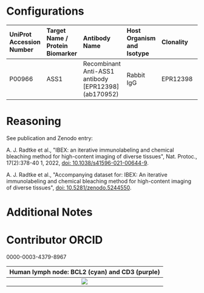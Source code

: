 # Configurations

| UniProt Accession Number   | Target Name / Protein Biomarker   | Antibody Name                                        | Host Organism and Isotype   | Clonality   | Vendor   | Catalog Number   | Conjugate    | RRID       | Application   | Method        | Tissue Preservation   | Tissue      | Detergent         | Antigen Retrieval Conditions   | Dye Inactivation Conditions   | Result   | Agree        | Disagree   |
|:---------------------------|:----------------------------------|:-----------------------------------------------------|:----------------------------|:------------|:---------|:-----------------|:-------------|:-----------|:--------------|:--------------|:----------------------|:------------|:------------------|:-------------------------------|:------------------------------|:---------|:-------------|:-----------|
| P00966                     | ASS1                              | Recombinant Anti-ASS1 antibody [EPR12398] (ab170952) | Rabbit IgG                  | EPR12398    | Abcam    | Ab170952         | Unconjugated | AB_2892766 | IHC-Fr        | IBEX2D Manual | 1% PFA Fixed Frozen   | Human liver | 0.3% Triton-X-100 |                                | 1 mg/ml LiBH4 15 minutes      | Success  | [+](#reason1) |            |

# Reasoning

<a name="reason1"></a>
See publication and Zenodo entry:

A. J. Radtke et al., "IBEX: an iterative immunolabeling and chemical bleaching
 method for high-content imaging of diverse tissues", Nat. Protoc., 17(2):378-40
1, 2022, [doi: 10.1038/s41596-021-00644-9](https://doi.org/10.1038/s41596-021-00644-9).

A. J. Radtke et al., "Accompanying dataset for: IBEX: An iterative immunolabeling and chemical 
bleaching method for high-content imaging of diverse tissues",
[doi: 10.5281/zenodo.5244550](https://doi.org/10.5281/zenodo.5244551).


# Additional Notes

# Contributor ORCID

0000-0003-4379-8967

| Human lymph node: BCL2 (cyan) and CD3 (purple) |
|:-------:|
| ![](../ACE2_AF555/sitk.jpg) |

